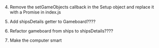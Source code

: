 

4. Remove the setGameObjects callback in the Setup object and replace it with a Promise in index.js

7. Add shipsDetails getter to Gameboard????

8. Refactor gameboard from ships to shipsDetails????

9. Make the computer smart